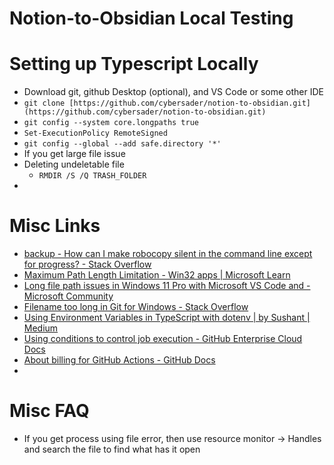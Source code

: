 # Notion-to-Obsidian Local Testing

# Setting up Typescript Locally

- Download git, github Desktop (optional), and VS Code or some other IDE
- `git clone [https://github.com/cybersader/notion-to-obsidian.git](https://github.com/cybersader/notion-to-obsidian.git)`
- `git config --system core.longpaths true`
- `Set-ExecutionPolicy RemoteSigned`
- `git config --global --add safe.directory '*'`
- If you get large file issue
- Deleting undeletable file
    - `RMDIR /S /Q TRASH_FOLDER`
- 

# Misc Links

- [backup - How can I make robocopy silent in the command line except for progress? - Stack Overflow](https://stackoverflow.com/questions/3898127/how-can-i-make-robocopy-silent-in-the-command-line-except-for-progress)
- [Maximum Path Length Limitation - Win32 apps | Microsoft Learn](https://learn.microsoft.com/en-us/windows/win32/fileio/maximum-file-path-limitation?tabs=registry)
- [Long file path issues in Windows 11 Pro with Microsoft VS Code and - Microsoft Community](https://answers.microsoft.com/en-us/windows/forum/all/long-file-path-issues-in-windows-11-pro-with/0c440721-e35a-4b58-9f5a-645656768f9d)
- [Filename too long in Git for Windows - Stack Overflow](https://stackoverflow.com/questions/22575662/filename-too-long-in-git-for-windows)
- [Using Environment Variables in TypeScript with dotenv | by Sushant | Medium](https://medium.com/@sushantkadam15/using-environment-variables-in-typescript-with-dotenv-dc0c35939059)
- [Using conditions to control job execution - GitHub Enterprise Cloud Docs](https://docs.github.com/en/enterprise-cloud@latest/actions/using-jobs/using-conditions-to-control-job-execution)
- [About billing for GitHub Actions - GitHub Docs](https://docs.github.com/en/billing/managing-billing-for-github-actions/about-billing-for-github-actions)
- 

# Misc FAQ

- If you get process using file error, then use resource monitor → Handles and search the file to find what has it open